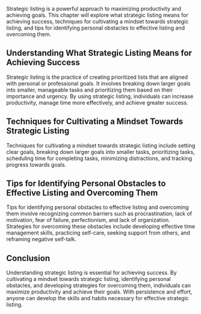 
Strategic listing is a powerful approach to maximizing productivity and achieving goals. This chapter will explore what strategic listing means for achieving success, techniques for cultivating a mindset towards strategic listing, and tips for identifying personal obstacles to effective listing and overcoming them.

Understanding What Strategic Listing Means for Achieving Success
----------------------------------------------------------------

Strategic listing is the practice of creating prioritized lists that are aligned with personal or professional goals. It involves breaking down larger goals into smaller, manageable tasks and prioritizing them based on their importance and urgency. By using strategic listing, individuals can increase productivity, manage time more effectively, and achieve greater success.

Techniques for Cultivating a Mindset Towards Strategic Listing
--------------------------------------------------------------

Techniques for cultivating a mindset towards strategic listing include setting clear goals, breaking down larger goals into smaller tasks, prioritizing tasks, scheduling time for completing tasks, minimizing distractions, and tracking progress towards goals.

Tips for Identifying Personal Obstacles to Effective Listing and Overcoming Them
--------------------------------------------------------------------------------

Tips for identifying personal obstacles to effective listing and overcoming them involve recognizing common barriers such as procrastination, lack of motivation, fear of failure, perfectionism, and lack of organization. Strategies for overcoming these obstacles include developing effective time management skills, practicing self-care, seeking support from others, and reframing negative self-talk.

Conclusion
----------

Understanding strategic listing is essential for achieving success. By cultivating a mindset towards strategic listing, identifying personal obstacles, and developing strategies for overcoming them, individuals can maximize productivity and achieve their goals. With persistence and effort, anyone can develop the skills and habits necessary for effective strategic listing.
